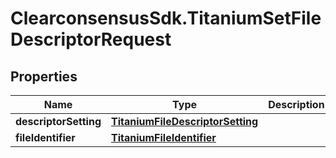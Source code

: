# ClearconsensusSdk.TitaniumSetFileDescriptorRequest

## Properties

Name | Type | Description | Notes
------------ | ------------- | ------------- | -------------
**descriptorSetting** | [**TitaniumFileDescriptorSetting**](TitaniumFileDescriptorSetting.md) |  | [optional] 
**fileIdentifier** | [**TitaniumFileIdentifier**](TitaniumFileIdentifier.md) |  | [optional] 


